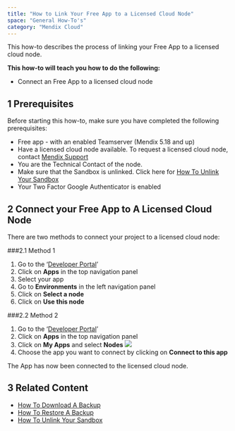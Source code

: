 ```yaml
---
title: "How to Link Your Free App to a Licensed Cloud Node"
space: "General How-To's"
category: "Mendix Cloud"
---
```


This how-to describes the process of linking your Free App to a licensed cloud node.

**This how-to will teach you how to do the following:**

*   Connect an Free App to a licensed cloud node

## 1 Prerequisites

Before starting this how-to, make sure you have completed the following prerequisites:

*   Free app - with an enabled Teamserver (Mendix 5.18 and up)
*   Have a licensed cloud node available. To request a licensed cloud node, contact [Mendix Support](www.support.mendix.com)
*   You are the Technical Contact of the node.
*   Make sure that the Sandbox is unlinked. Click here for [How To Unlink Your Sandbox](how-to-unlink-sandbox)
*   Your Two Factor Google Authenticator is enabled

## 2 Connect your Free App to A Licensed Cloud Node
There are two methods to connect your project to a licensed cloud node:

###2.1 Method 1
1.  Go to the ‘[Developer Portal](http://home.mendix.com)’
2.  Click on **Apps** in the top navigation panel
2.  Select your app
3.  Go to **Environments** in the left navigation panel
4.  Click on **Select a node**
5.  Click on **Use this node**

###2.2 Method 2
1.  Go to the ‘[Developer Portal](http://home.mendix.com)’
2.  Click on **Apps** in the top navigation panel
2.  Click on **My Apps** and select **Nodes**
![](attachments/linknode/node.jpg)
3.  Choose the app you want to connect by clicking on **Connect to this app**


The App has now been connected to the licensed cloud node.

## 3 Related Content
*   [How To Download A Backup](how-to-download-a-backup)
*   [How To Restore A Backup](how-to-restore-a-backup)
*   [How To Unlink Your Sandbox](how-to-unlink-sandbox)